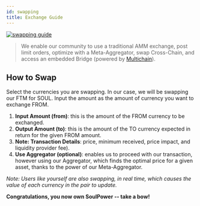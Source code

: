 ```yaml
---
id: swapping
title: Exchange Guide
---
```


<p>
	<a href="https://soul.sh/swap"><img src='https://soul.sh/docs/swap-page.png' alt="swapping guide" /></a>
</p>

> We enable our community to use a traditional AMM exchange, post limit orders, optimize with a Meta-Aggregator, swap Cross-Chain, and access an embedded Bridge (powered by [Multichain](https://multichain.org)).

## How to Swap
Select the currencies you are swapping. In our case, we will be swapping our FTM for SOUL.
Input the amount as the amount of currency you want to exchange FROM.

1. **Input Amount (from)**: this is the amount of the FROM currency to be exchanged.
2. **Output Amount (to)**: this is the amount of the TO currency expected in return for the given FROM amount.
3. **Note: Transaction Details**: price, minimum received, price impact, and liquidity provider fee).
4. **Use Aggregator (optional)**: enables us to proceed with our transaction, however using our Aggregator, which finds the optimal price for a given asset, thanks to the power of our Meta-Aggregator.

*Note: Users like yourself are also swapping, in real time, which causes the value of each currency in the pair to update.*

**Congratulations, you now own SoulPower -- take a bow!**